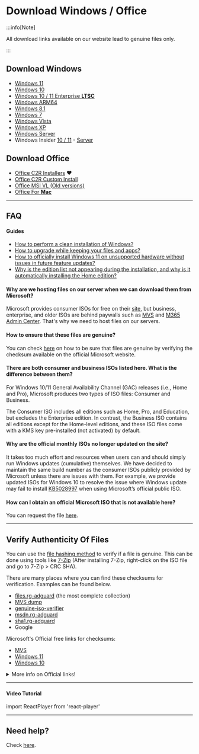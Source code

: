 # Download Windows / Office

:::info[Note]

All download links available on our website lead to genuine files only.

:::

## Download Windows
-  [Windows 11](windows_11_links.md)                                                                                                                                                              
-  [Windows 10](windows_10_links.md)                                                                                                                                                              
-  [Windows 10 / 11 Enterprise **LTSC**](windows_ltsc_links.md)                                                                                                                                   
-  [Windows ARM64](windows_arm_links.md)                                                                                                                                                          
-  [Windows 8.1](windows_8.1_links.md)                                                                                                                                                            
-  [Windows 7](windows_7_links.md)                                                                                                                                                                
-  [Windows Vista](windows_vista_links.md)                                                                                                                                                        
-  [Windows XP](windows_xp_links.md)                                                                                                                                                              
-  [Windows Server](windows_server_links.md)                                                                                                                                                      
-  Windows Insider [10 / 11](https://www.microsoft.com/en-us/software-download/windowsinsiderpreviewiso) - [Server](https://www.microsoft.com/en-us/software-download/windowsinsiderpreviewserver)

## Download Office
-  [Office C2R Installers](https://gravesoft.dev/office_c2r_links) ❤️  
-  [Office C2R Custom Install](https://gravesoft.dev/office_c2r_custom)
-  [Office MSI VL (Old versions)](office_msi_links.md)                 
-  [Office For **Mac**](office_for_mac.md)                             

---

## FAQ

#### Guides
- [How to perform a clean installation of Windows?](https://gravesoft.dev/clean_install_windows)
- [How to upgrade while keeping your files and apps?](https://gravesoft.dev/in-place_repair_upgrade)
- [How to officially install Windows 11 on unsupported hardware without issues in future feature updates?](https://gravesoft.dev/clean_install_windows#windows-11-on-unsupported-hardware)
- [Why is the edition list not appearing during the installation, and why is it automatically installing the Home edition?](https://gravesoft.dev/clean_install_windows#edition-list-during-windows-installation)

#### Why are we hosting files on our server when we can download them from Microsoft?
Microsoft provides consumer ISOs for free on their [site](https://www.microsoft.com/software-download), but business, enterprise, and older ISOs are behind paywalls such as [MVS](https://visualstudio.microsoft.com/subscriptions/) and [M365 Admin Center](https://learn.microsoft.com/licensing/vlsc-faqs-home-page). That's why we need to host files on our servers.

#### How to ensure that these files are genuine?
You can check [here](genuine-installation-media.md#verify-authenticity-of-files) on how to be sure that files are genuine by verifying the checksum available on the official Microsoft website.

#### There are both consumer and business ISOs listed here. What is the difference between them?
For Windows 10/11 General Availability Channel (GAC) releases (i.e., Home and Pro), Microsoft produces two types of ISO files: Consumer and Business. 

The Consumer ISO includes all editions such as Home, Pro, and Education, but excludes the Enterprise edition. In contrast, the Business ISO contains all editions except for the Home-level editions, and these ISO files come with a KMS key pre-installed (not activated) by default.

#### Why are the official monthly ISOs no longer updated on the site?
It takes too much effort and resources when users can and should simply run Windows updates (cumulative) themselves. We have decided to maintain the same build number as the consumer ISOs publicly provided by Microsoft unless there are issues with them. For example, we provide updated ISOs for Windows 10 to resolve the issue where Windows update may fail to install [KB5028997](https://support.microsoft.com/topic/kb5028997-instructions-to-manually-resize-your-partition-to-install-the-winre-update-400faa27-9343-461c-ada9-24c8229763bf) when using Microsoft’s official public ISO.

#### How can I obtain an official Microsoft ISO that is not available here?
You can request the file [here](https://discord.gg/NpuNEUS2Sh).

---

## Verify Authenticity Of Files

You can use the [file hashing method](https://en.wikipedia.org/wiki/File_verification) to verify if a file is genuine. This can be done using tools like [7-Zip](https://7-zip.org/) (After installing 7-Zip, right-click on the ISO file and go to 7-Zip > CRC SHA).

There are many places where you can find these checksums for verification. Examples can be found below.

 -  [files.rg-adguard](https://files.rg-adguard.net/search) (the most complete collection)
 -  [MVS dump](https://awuctl.github.io/mvs/)
 -  [genuine-iso-verifier](https://genuine-iso-verifier.weebly.com/)
 -  [msdn.rg-adguard](https://msdn.rg-adguard.net/)
 -  [sha1.rg-adguard](https://sha1.rg-adguard.net/)
 -  Google

Microsoft's Official free links for checksums:

 -	[MVS](https://my.visualstudio.com/Downloads)
 -	[Windows 11](https://www.microsoft.com/software-download/windows11)
 -	[Windows 10](https://www.microsoft.com/software-download/windows10)

<details>
  <summary>More info on Official links!</summary>

**MVS**  
On MVS, you need to login and click on 'All Downloads' button and then search the product name.  

**MVS Limitations:**  
 -	They used to publish only SHA-1, but later started publishing SHA-1 and SHA-256 both and from 2022 they now publish only SHA-256.  
 -	However they removed all the SHA-1 data and as a result, old files checksums are simply not available on MVS site.  
 -	Also, around the time when they were publishing SHA-1 and SHA-256 both, they messed up some SHA-256 data, for example 
 	```
 	Incorrect SHA-256 example
 	SHA256: BDB3D0C5C933B201ECE736A172FB604AA5D7D0705DD75681F9FCC4B1EE79FAC8
 	File name: en-uk_windows_10_enterprise_ltsc_2019_x64_dvd_723dfbc1.iso
 	```
 -	So its useful only for the latest files.

**Windows 11**  
SHA-256 list will appear if you download the ISO file.

**Windows 10**  
Microsoft doesn't allow you to download ISO file directly if browser's useragent is Windows OS. So you need to change it to something else like Android or IOS and then download the ISO file to see the list.

</details>

---

#### Video Tutorial

import ReactPlayer from 'react-player'

<ReactPlayer controls width='100%' height='auto' url='/how_to_verify_files.mp4' />

---

## Need help?

Check [here](contactus.md).
